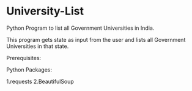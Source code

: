 # University-List
Python Program to list all Government Universities in India.


This program gets state as input from the user and lists all Government Universities in that state.

Prerequisites:

Python Packages:

1.requests
2.BeautifulSoup
